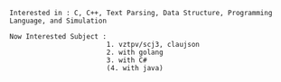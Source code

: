     Interested in : C, C++, Text Parsing, Data Structure, Programming Language, and Simulation
    
    Now Interested Subject : 
                            1. vztpv/scj3, claujson
                            2. with golang
                            3. with C#
                            (4. with java)
                                

